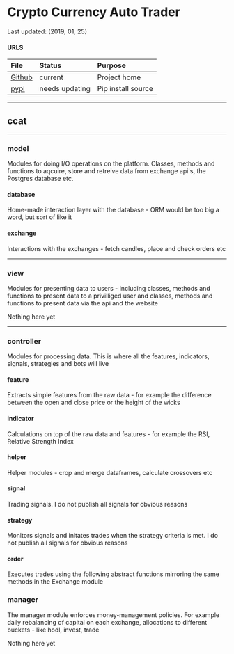 # Crypto Currency Auto Trader
Last updated: (2019, 01, 25)

#### URLS

| File | Status | Purpose |
| :-- | :-- | :-- |
| [Github](https://github.com/bliiir/ccat) | current | Project home |
| [pypi](https://pypi.org/project/ccat/) | needs updating | Pip install source |

---

## ccat

---

### model
Modules for doing I/O operations on the platform. Classes, methods and functions to aqcuire, store and retreive data from exchange api's, the Postgres database etc.

#### database
Home-made interaction layer with the database - ORM would be too big a word, but sort of like it


#### exchange
Interactions with the exchanges - fetch candles, place and check orders etc


---

### view
Modules for presenting data to users - including classes, methods and functions to present data to a privilliged user and classes, methods and functions to present data via the api and the website

Nothing here yet

---

### controller
Modules for processing data. This is where all the features, indicators, signals, strategies and bots will live

#### feature
Extracts simple features from the raw data - for example the difference between the open and close price or the height of the wicks


#### indicator
Calculations on top of the raw data and features - for example the RSI, Relative Strength Index


#### helper
Helper modules - crop and merge dataframes, calculate crossovers etc



#### signal
Trading signals. I do not publish all signals for obvious reasons


#### strategy
Monitors signals and initates trades when the strategy criteria is met. I do not publish all signals for obvious reasons


#### order
Executes trades using the following abstract functions mirroring the same methods in the Exchange module


### manager
The manager module enforces money-management policies. For example daily rebalancing of capital on each exchange, allocations to different buckets - like hodl, invest, trade

Nothing here yet
